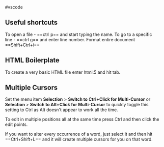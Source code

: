 #vscode
## Useful shortcuts
To open a file - ==ctrl p== and start typing the name.
To go to a specific line - ==ctrl g== and enter line number. 
Format entire document ==Shift+Ctrl+i==

## HTML Boilerplate
To create a very basic HTML file enter html:5 and hit tab.

## Multiple Cursors
Set the menu item **Selection** > **Switch to Ctrl+Click for Multi-Cursor** or **Selection** > **Switch to Alt+Click for Multi-Cursor** to quickly toggle this setting to Ctrl as Alt doesn't appear to work all the time.

To edit in multiple positions all at the same time press Ctrl and then click the edit points.

If you want to alter every occurrence of a word, just select it and then hit ==Ctrl+Shift+L== and it will create multiple cursors for you on that word.

